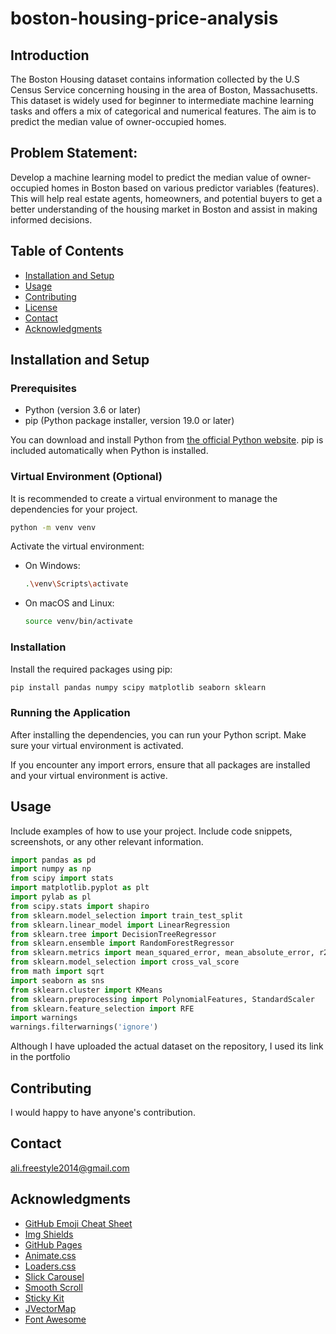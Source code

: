 # boston-housing-price-analysis


## Introduction

The Boston Housing dataset contains information collected by the U.S Census Service concerning housing in the area of Boston, Massachusetts.
This dataset is widely used for beginner to intermediate machine learning tasks and offers a mix of categorical and numerical features. The aim is to predict the median value of owner-occupied homes.

## Problem Statement:

Develop a machine learning model to predict the median value of owner-occupied homes in Boston based on various predictor variables (features). This will help real estate agents, homeowners,
and potential buyers to get a better understanding of the housing market in Boston and assist in making informed decisions.
## Table of Contents

- [Installation and Setup](#installation-and-setup)
- [Usage](#usage)
- [Contributing](#contributing)
- [License](#license)
- [Contact](#contact)
- [Acknowledgments](#acknowledgments)

## Installation and Setup

### Prerequisites

- Python (version 3.6 or later)
- pip (Python package installer, version 19.0 or later)

You can download and install Python from [the official Python website](https://www.python.org/). pip is included automatically when Python is installed.

### Virtual Environment (Optional)

It is recommended to create a virtual environment to manage the dependencies for your project.

```bash
python -m venv venv
```

Activate the virtual environment:

- On Windows:
  
  ```bash
  .\venv\Scripts\activate
  ```

- On macOS and Linux:
  
  ```bash
  source venv/bin/activate
  ```

### Installation

Install the required packages using pip:

```bash
pip install pandas numpy scipy matplotlib seaborn sklearn
```

### Running the Application

After installing the dependencies, you can run your Python script. Make sure your virtual environment is activated.

If you encounter any import errors, ensure that all packages are installed and your virtual environment is active.

## Usage

Include examples of how to use your project. Include code snippets, screenshots, or any other relevant information.

```python
import pandas as pd
import numpy as np
from scipy import stats
import matplotlib.pyplot as plt
import pylab as pl
from scipy.stats import shapiro
from sklearn.model_selection import train_test_split
from sklearn.linear_model import LinearRegression
from sklearn.tree import DecisionTreeRegressor
from sklearn.ensemble import RandomForestRegressor
from sklearn.metrics import mean_squared_error, mean_absolute_error, r2_score
from sklearn.model_selection import cross_val_score
from math import sqrt
import seaborn as sns
from sklearn.cluster import KMeans
from sklearn.preprocessing import PolynomialFeatures, StandardScaler
from sklearn.feature_selection import RFE
import warnings
warnings.filterwarnings('ignore')
```
Although I have uploaded the actual dataset on the repository, I used its link in the portfolio


## Contributing

I would happy to have anyone's contribution.


## Contact

ali.freestyle2014@gmail.com


## Acknowledgments

- [GitHub Emoji Cheat Sheet](https://www.webpagefx.com/tools/emoji-cheat-sheet)
- [Img Shields](https://shields.io)
- [GitHub Pages](https://pages.github.com)
- [Animate.css](https://daneden.github.io/animate.css)
- [Loaders.css](https://connoratherton.com/loaders)
- [Slick Carousel](https://kenwheeler.github.io/slick)
- [Smooth Scroll](https://github.com/cferdinandi/smooth-scroll)
- [Sticky Kit](http://leafo.net/sticky-kit)
- [JVectorMap](http://jvectormap.com)
- [Font Awesome](https://fontawesome.com)
